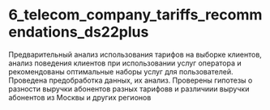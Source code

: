 # 6_telecom_company_tariffs_recommendations_ds22plus

Предварительный анализ использования тарифов на выборке клиентов, анализ поведения клиентов при использовании услуг оператора и рекомендованы оптимальные наборы услуг для пользователей. Проведена предобработка данных, их анализ.
Проверены гипотезы о разности выручки абонентов разных тарифовв и различиии выручки абонентов из Москвы и других регионов
